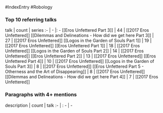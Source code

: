 #IndexEntry #Robology

### Top 10 referring talks
talk | count | series
:- | - |: -
[[Eros Unfettered Part 3]] | 44 | [[2017 Eros Unfettered]]
[[Dilemmas and Delineations - How did we get here Part 3]] | 27 | [[2017 Eros Unfettered]]
[[Logos in the Garden of Souls Part 1]] | 19 | [[2017 Eros Unfettered]]
[[Eros Unfettered Part 1]] | 18 | [[2017 Eros Unfettered]]
[[Logos in the Garden of Souls Part 2]] | 14 | [[2017 Eros Unfettered]]
[[Eros Unfettered Part 2]] | 13 | [[2017 Eros Unfettered]]
[[Eros Unfettered Part 4]] | 10 | [[2017 Eros Unfettered]]
[[Logos in the Garden of Souls Part 3]] | 8 | [[2017 Eros Unfettered]]
[[Eros Unfettered Part 5 - Otherness and the Art of Disappearing]] | 8 | [[2017 Eros Unfettered]]
[[Dilemmas and Delineations - How did we get here Part 4]] | 7 | [[2017 Eros Unfettered]]

### Paragraphs with 4+ mentions
description | count | talk
:- | : - | -

